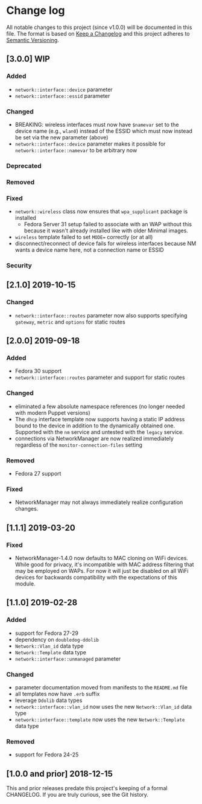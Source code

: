 <!--
This file is part of the doubledog-network Puppet module.
Copyright 2018-2020 John Florian
SPDX-License-Identifier: GPL-3.0-or-later

Template

## [VERSION] WIP
### Added
### Changed
### Deprecated
### Removed
### Fixed
### Security

-->

# Change log

All notable changes to this project (since v1.0.0) will be documented in this file.  The format is based on [Keep a Changelog](http://keepachangelog.com/en/1.0.0/) and this project adheres to [Semantic Versioning](http://semver.org).

## [3.0.0] WIP
### Added
- `network::interface::device` parameter
- `network::interface::essid` parameter
### Changed
- BREAKING: wireless interfaces must now have `$namevar` set to the device name (e.g., `wlan0`) instead of the ESSID which must now instead be set via the new parameter (above)
- `network::interface::device` parameter makes it possible for `network::interface::namevar` to be arbitrary now
### Deprecated
### Removed
### Fixed
- `network::wireless` class now ensures that `wpa_supplicant` package is installed
    - Fedora Server 31 setup failed to associate with an WAP without this because it wasn't already installed like with older Minimal images.
- `wireless` template failed to set `MODE=` correctly (or at all)
- disconnect/reconnect of device fails for wireless interfaces because NM wants a device name here, not a connection name or ESSID
### Security

## [2.1.0] 2019-10-15
### Changed
- `network::interface::routes` parameter now also supports specifying `gateway`, `metric` and `options` for static routes

## [2.0.0] 2019-09-18
### Added
- Fedora 30 support
- `network::interface::routes` parameter and support for static routes
### Changed
- eliminated a few absolute namespace references (no longer needed with modern Puppet versions)
- The `dhcp` interface template now supports having a static IP address bound to the device in addition to the dynamically obtained one.  Supported with the `nm` service and untested with the `legacy` service.
- connections via NetworkManager are now realized immediately regardless of the `monitor-connection-files` setting
### Removed
- Fedora 27 support
### Fixed
- NetworkManager may not always immediately realize configuration changes.

## [1.1.1] 2019-03-20
### Fixed
- NetworkManager-1.4.0 now defaults to MAC cloning on WiFi devices.  While good for privacy, it's incompatible with MAC address filtering that may be employed on WAPs.  For now it will just be disabled on all WiFi devices for backwards compatibility with the expectations of this module.

## [1.1.0] 2019-02-28
### Added
- support for Fedora 27-29
- dependency on `doubledog-ddolib`
- `Network::Vlan_id` data type
- `Network::Template` data type
- `network::interface::unmanaged` parameter
### Changed
- parameter documentation moved from manifests to the `README.md` file
- all templates now have `.erb` suffix
- leverage `Ddolib` data types
- `network::interface::vlan_id` now uses the new `Network::Vlan_id` data type
- `network::interface::template` now uses the new `Network::Template` data type
### Removed
- support for Fedora 24-25

## [1.0.0 and prior] 2018-12-15

This and prior releases predate this project's keeping of a formal CHANGELOG.  If you are truly curious, see the Git history.
